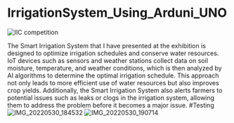 # IrrigationSystem_Using_Arduni_UNO

![IIC competition](https://github.com/ElangoSubramani/IrrigationSystem_Using_Arduni_UNO/assets/122277416/e852110a-2de1-4af7-b70e-7536dd908ff3)

The Smart Irrigation System that I have presented at the exhibition is designed to optimize irrigation schedules and conserve water resources. IoT devices such as sensors and weather stations collect data on soil moisture, temperature, and weather conditions, which is then analyzed by AI algorithms to determine the optimal irrigation schedule. This approach not only leads to more efficient use of water resources but also improves crop yields. Additionally, the Smart Irrigation System also alerts farmers to potential issues such as leaks or clogs in the irrigation system, allowing them to address the problem before it becomes a major issue.
#Testing
![IMG_20220530_184532](https://github.com/ElangoSubramani/IrrigationSystem_Using_Arduni_UNO/assets/122277416/9ef0d17f-a9b0-4c32-ac9d-159436e1c5d9)
![IMG_20220530_190714](https://github.com/ElangoSubramani/IrrigationSystem_Using_Arduni_UNO/assets/122277416/4e540bee-1af7-4f62-86f1-e41282aef49d)
